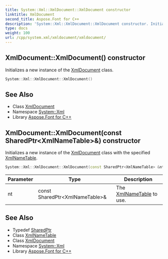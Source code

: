 ```yaml
---
title: System::Xml::XmlDocument::XmlDocument constructor
linktitle: XmlDocument
second_title: Aspose.Font for C++
description: 'System::Xml::XmlDocument::XmlDocument constructor. Initializes a new instance of the XmlDocument class in C++.'
type: docs
weight: 100
url: /cpp/system.xml/xmldocument/xmldocument/
---
```

## XmlDocument::XmlDocument() constructor


Initializes a new instance of the [XmlDocument](../) class.

```cpp
System::Xml::XmlDocument::XmlDocument()
```

## See Also

* Class [XmlDocument](../)
* Namespace [System::Xml](../../)
* Library [Aspose.Font for C++](../../../)
## XmlDocument::XmlDocument(const SharedPtr\<XmlNameTable\>\&) constructor


Initializes a new instance of the [XmlDocument](../) class with the specified [XmlNameTable](../../xmlnametable/).

```cpp
System::Xml::XmlDocument::XmlDocument(const SharedPtr<XmlNameTable> &nt)
```


| Parameter | Type | Description |
| --- | --- | --- |
| nt | const SharedPtr\<XmlNameTable\>\& | The [XmlNameTable](../../xmlnametable/) to use. |

## See Also

* Typedef [SharedPtr](../../../system/sharedptr/)
* Class [XmlNameTable](../../xmlnametable/)
* Class [XmlDocument](../)
* Namespace [System::Xml](../../)
* Library [Aspose.Font for C++](../../../)
